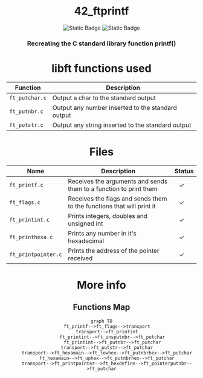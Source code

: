<div align="center">

# 42_ftprintf
![Static Badge](https://img.shields.io/badge/score-%3100%2F100-green?style=for-the-badge&labelColor=%2312263A&color=%2306BCC1)
![Static Badge](https://img.shields.io/badge/language-C-green?style=for-the-badge&labelColor=%2312263A&color=%2306BCC1)

### Recreating the C standard library function printf()

# libft functions used
Function | Description
--|--|
`ft_putchar.c` | Output a char to the standard output
`ft_putnbr.c` | Output any number inserted to the standard output
`ft_putstr.c` | Output any string inserted to the standard output

# Files
Name | Description | Status 
--|--|--
`ft_printf.c`| Receives the arguments and sends them to a function to print them | ⠀✓
`ft_flags.c` | Receives the flags and sends them to the functions that will print it | ⠀✓
`ft_printint.c` | Prints integers, doubles and unsigned int | ⠀✓
`ft_printhexa.c` | Prints any number in it's hexadecimal | ⠀✓
`ft_printpointer.c` | Prints the address of the pointer received | ⠀✓

</div>

<div align="center">

# More info

## Functions Map
```mermaid
graph TD
	ft_printf-->ft_flags-->transport
	transport-->ft_printint
		ft_printint-->ft_unsputnbr-->ft_putchar
		ft_printint-->ft_putnbr-->ft_putchar
	transport-->ft_putstr-->ft_putchar
	transport-->ft_hexamain-->ft_lowhex-->ft_putnbrhex-->ft_putchar
	ft_hexamain-->ft_uphex-->ft_putnbrhex-->ft_putchar
	transport-->ft_printpointer-->ft_hexdefine-->ft_pointerputnbr-->ft_putchar
```

</div>
